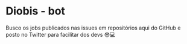 # Diobis - bot

Busco os jobs publicados nas issues em repositórios aqui do GitHub e posto no Twitter para facilitar dos devs 😎💻
